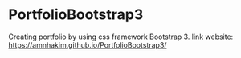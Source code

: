 # PortfolioBootstrap3
Creating portfolio by using css framework Bootstrap 3.
link website: https://amnhakim.github.io/PortfolioBootstrap3/
